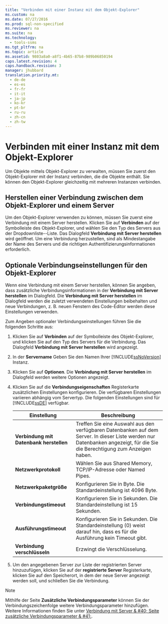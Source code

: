 ```yaml
---
title: "Verbinden mit einer Instanz mit dem Objekt-Explorer"
ms.custom: na
ms.date: 07/27/2016
ms.prod: sql-non-specified
ms.reviewer: na
ms.suite: na
ms.technology: 
  - tools-ssms
ms.tgt_pltfrm: na
ms.topic: article
ms.assetid: 9803a8a0-a8f1-4b65-87b8-989b06850194
caps.latest.revision: 4
caps.handback.revision: 3
manager: jhubbard
translation.priority.mt: 
  - de-de
  - es-es
  - fr-fr
  - it-it
  - ja-jp
  - ko-kr
  - pt-br
  - ru-ru
  - zh-cn
  - zh-tw
---
```

# Verbinden mit einer Instanz mit dem Objekt-Explorer
Um Objekte mittels Objekt-Explorer zu verwalten, müssen Sie zuerst den Objekt-Explorer mit der Instanz verbinden, die die Objekte enthält. Sie können den Objekt-Explorer gleichzeitig mit mehreren Instanzen verbinden.  
  
## Herstellen einer Verbindung zwischen dem Objekt-Explorer und einem Server  
Um den Objekt-Explorer verwenden zu können, müssen Sie zuerst eine Verbindung mit einem Server herstellen. Klicken Sie auf **Verbinden** auf der Symbolleiste des Objekt-Explorer, und wählen Sie den Typ des Servers aus der Dropdownliste\--Liste. Das Dialogfeld **Verbindung mit Server herstellen** wird geöffnet. Um eine Verbindung herzustellen, sind als Mindestangabe der Name des Servers und die richtigen Authentifizierungsinformationen erforderlich.  
  
## Optionale Verbindungseinstellungen für den Objekt-Explorer  
Wenn eine Verbindung mit einem Server herstellen, können Sie angeben, dass zusätzliche Verbindungsinformationen in der **Verbindung mit Server herstellen** im Dialogfeld. Die **Verbindung mit Server herstellen** im Dialogfeld werden die zuletzt verwendeten Einstellungen beibehalten und neue Verbindungen, z. B. neuen Fenstern des Code-Editor werden diese Einstellungen verwenden.  
  
Zum Angeben optionaler Verbindungseinstellungen führen Sie die folgenden Schritte aus:  
  
1.  Klicken Sie auf **Verbinden** auf der Symbolleiste des Objekt-Explorer, und klicken Sie auf den Typ des Servers für die Verbindung. Das Dialogfeld **Verbindung mit Server herstellen** wird angezeigt.  
  
2.  In der **Servername** Geben Sie den Namen Ihrer [!INCLUDE[ssNoVersion](../content/includes/ssNoVersion_md.md)] Instanz.  
  
3.  Klicken Sie auf **Optionen**. Die **Verbindung mit Server herstellen** im Dialogfeld werden weitere Optionen angezeigt.  
  
4.  Klicken Sie auf die **Verbindungseigenschaften** Registerkarte zusätzlichen Einstellungen konfigurieren. Die verfügbaren Einstellungen variieren abhängig vom Servertyp. Die folgenden Einstellungen sind für [!INCLUDE[ssDE](../content/includes/ssDE_md.md)] verfügbar.  
  
    |Einstellung|Beschreibung|  
    |-----------|---------------|  
    |**Verbindung mit Datenbank herstellen**|Treffen Sie eine Auswahl aus den verfügbaren Datenbanken auf dem Server. In dieser Liste werden nur Datenbanken angezeigt, für die Sie die Berechtigung zum Anzeigen haben.|  
    |**Netzwerkprotokoll**|Wählen Sie aus Shared Memory, TCP\/IP-Adresse oder Named Pipes.|  
    |**Netzwerkpaketgröße**|Konfigurieren Sie in Byte. Die Standardeinstellung ist 4096 Byte.|  
    |**Verbindungstimeout**|Konfigurieren Sie in Sekunden. Die Standardeinstellung ist 15 Sekunden.|  
    |**Ausführungstimeout**|Konfigurieren Sie in Sekunden. Die Standardeinstellung (0) weist darauf hin, dass es für die Ausführung kein Timeout gibt.|  
    |**Verbindung verschlüsseln**|Erzwingt die Verschlüsselung.|  
  
5.  Um den angegebenen Server zur Liste der registrierten Server hinzuzufügen, klicken Sie auf der **registrierte Server** Registerkarte, klicken Sie auf den Speicherort, in dem der neue Server angezeigt werden soll, und schließen Sie die Verbindung.  
  
> [!NOTE]  
> Mithilfe der Seite **Zusätzliche Verbindungsparameter** können Sie der Verbindungszeichenfolge weitere Verbindungsparameter hinzufügen. Weitere Informationen finden Sie unter [Verbindung mit Server & #40; Seite zusätzliche Verbindungsparameter & #41;](../content/Connect-to-Server--Additional-Connection-Parameters-Page-.md).  
  
